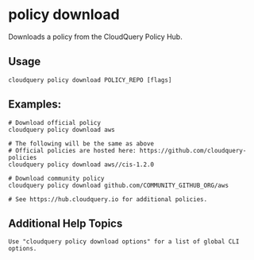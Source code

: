 # policy download

Downloads a policy from the CloudQuery Policy Hub.

## Usage
```
cloudquery policy download POLICY_REPO [flags]
```

## Examples:
```
# Download official policy
cloudquery policy download aws

# The following will be the same as above
# Official policies are hosted here: https://github.com/cloudquery-policies
cloudquery policy download aws//cis-1.2.0

# Download community policy
cloudquery policy download github.com/COMMUNITY_GITHUB_ORG/aws

# See https://hub.cloudquery.io for additional policies.
```

## Additional Help Topics
```
Use "cloudquery policy download options" for a list of global CLI options.
```
